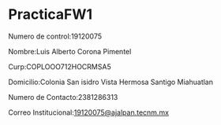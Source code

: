 # PracticaFW1
Numero de control:19120075

Nombre:Luis Alberto Corona Pimentel 

Curp:COPLOOO712HOCRMSA5

Domicilio:Colonia San isidro Vista Hermosa Santigo Miahuatlan

Numero de Contacto:2381286313


Correo Institucional:19120075@ajalpan.tecnm.mx
